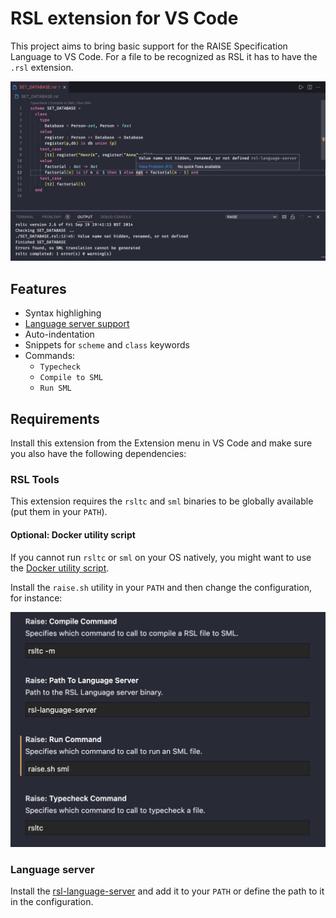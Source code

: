 # RSL extension for VS Code

This project aims to bring basic support for the RAISE Specification Language to VS Code. For a file to be recognized as RSL it has to have the `.rsl` extension.

![screenshot](./images/example.png)

## Features

- Syntax highlighing
- [Language server support](https://github.com/JakuJ/rsl-language-server)
- Auto-indentation
- Snippets for `scheme` and `class` keywords
- Commands:
  - `Typecheck`
  - `Compile to SML`
  - `Run SML`

## Requirements

Install this extension from the Extension menu in VS Code and make sure you also have the following dependencies:

### RSL Tools

This extension requires the `rsltc` and `sml` binaries to be globally available (put them in your `PATH`).

#### Optional: Docker utility script

If you cannot run `rsltc` or `sml` on your OS natively, you might want to use the [Docker utility script](https://github.com/JakuJ/raise-docker-util).

Install the `raise.sh` utility in your `PATH` and then change the configuration, for instance:

![example configuration](images/config.png)
### Language server

Install the [rsl-language-server](https://github.com/JakuJ/rsl-language-server) and add it to your `PATH` or define the path to it in the configuration.

